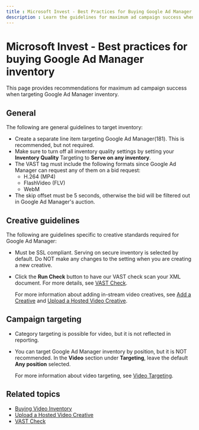 ```yaml
---
title : Microsoft Invest - Best Practices for Buying Google Ad Manager Inventory
description : Learn the guidelines for maximum ad campaign success when targeting Google Ad Manager inventory.
---
```


# Microsoft Invest - Best practices for buying Google Ad Manager inventory

This page provides recommendations for maximum ad campaign success when targeting Google Ad Manager inventory.

## General

The following are general guidelines to target inventory:

- Create a separate line item targeting Google Ad Manager(181). This is recommended, but not required.
- Make sure to turn off all inventory quality settings by setting your **Inventory Quality** Targeting to **Serve on any inventory**.
- The VAST tag must include the following formats since Google Ad Manager can request any of them on a bid request:
  - H.264 (MP4)
  - FlashVideo (FLV)
  - WebM
- The skip offset must be 5 seconds, otherwise the bid will be filtered out in Google Ad Manager's auction.

## Creative guidelines

The following are guidelines specific to creative standards required for Google Ad Manager:

- Must be SSL compliant. Serving on secure inventory is selected by default. Do NOT make any changes to the setting when you are creating
  a new creative.
- Click the **Run Check** button to have our VAST check scan your XML document. For more details, see [VAST Check](vast-check.md).

  For more information about adding in-stream video creatives, see [Add a Creative](add-a-creative.md) and [Upload a Hosted Video Creative](upload-a-hosted-video-creative.md).

## Campaign targeting

- Category targeting is possible for video, but it is not reflected in reporting.
- You can target Google Ad Manager inventory by position, but it is NOT
  recommended. In the **Video** section under **Targeting**, leave the default
  **Any position** selected.

  For more information about video targeting, see [Video Targeting](video-targeting.md).

## Related topics

- [Buying Video Inventory](buying-video-inventory.md)
- [Upload a Hosted Video Creative](upload-a-hosted-video-creative.md)
- [VAST Check](vast-check.md)

